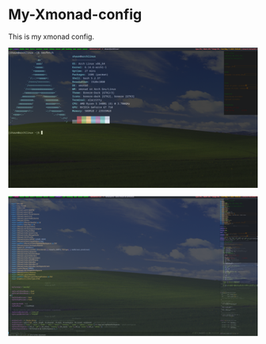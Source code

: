 # My-Xmonad-config
This is my xmonad config. 

![screenshort](https://github.com/shaun2006/My-Xmonad-config/blob/main/xmonad.png?raw=true)



![screenshort](https://github.com/shaun2006/My-Xmonad-config/blob/main/xmonad1.png?raw=true)

